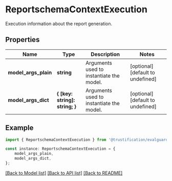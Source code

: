 # ReportschemaContextExecution

Execution information about the report generation.

## Properties

Name | Type | Description | Notes
------------ | ------------- | ------------- | -------------
**model_args_plain** | **string** | Arguments used to instantiate the model. | [optional] [default to undefined]
**model_args_dict** | **{ [key: string]: string; }** | Arguments used to instantiate the model. | [optional] [default to undefined]

## Example

```typescript
import { ReportschemaContextExecution } from '@trustification/evalguard-api-model';

const instance: ReportschemaContextExecution = {
    model_args_plain,
    model_args_dict,
};
```

[[Back to Model list]](../README.md#documentation-for-models) [[Back to API list]](../README.md#documentation-for-api-endpoints) [[Back to README]](../README.md)
